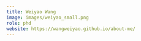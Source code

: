 ```yaml
---
title: Weiyao Wang
image: images/weiyao_small.png
role: phd
website: https://wangweiyao.github.io/about-me/
---
```




